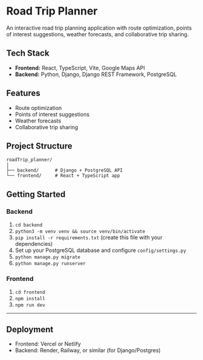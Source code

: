 # Road Trip Planner

An interactive road trip planning application with route optimization, points of interest suggestions, weather forecasts, and collaborative trip sharing.

## Tech Stack
- **Frontend:** React, TypeScript, Vite, Google Maps API
- **Backend:** Python, Django, Django REST Framework, PostgreSQL

## Features
- Route optimization
- Points of interest suggestions
- Weather forecasts
- Collaborative trip sharing

## Project Structure
```
roadTrip_planner/
│
├── backend/      # Django + PostgreSQL API
└── frontend/     # React + TypeScript app
```

## Getting Started

### Backend
1. `cd backend`
2. `python3 -m venv venv && source venv/bin/activate`
3. `pip install -r requirements.txt` (create this file with your dependencies)
4. Set up your PostgreSQL database and configure `config/settings.py`
5. `python manage.py migrate`
6. `python manage.py runserver`

### Frontend
1. `cd frontend`
2. `npm install`
3. `npm run dev`

---

## Deployment
- Frontend: Vercel or Netlify
- Backend: Render, Railway, or similar (for Django/Postgres)

